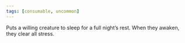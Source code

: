 ```yaml
---
tags: [consumable, uncommon]
---
```

Puts a willing creature to sleep for a full night’s rest. When they awaken, they clear all stress.
